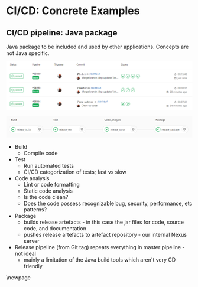 

# CI/CD: Concrete Examples

## CI/CD pipeline: Java package

Java package to be included and used by other applications. Concepts are not Java specific.

![Java package pipelines](JavaPackagePipeline.png)

![Detailed pipeline](JavaPackagePipelineDetailed.png)

* Build
  * Compile code
* Test
  * Run automated tests
  * CI/CD categorization of tests; fast vs slow
* Code analysis
  * Lint or code formatting
  * Static code analysis
  * Is the code clean?
  * Does the code possess recognizable bug, security, performance, etc patterns?
* Package
  * builds release artefacts - in this case the jar files for code, source code, and documentation
  * pushes release artefacts to artefact repository - our internal Nexus server
* Release pipeline (from Git tag) repeats everything in master pipeline - not ideal
  * mainly a limitation of the Java build tools which aren't very CD friendly 

\newpage
